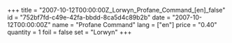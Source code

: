 +++
title = "2007-10-12T00:00:00Z_Lorwyn_Profane_Command_[en]_false"
id = "752bf7fd-c49e-42fa-bbdd-8ca5d4c89b2b"
date = "2007-10-12T00:00:00Z"
name = "Profane Command"
lang = ["en"]
price = "0.40"
quantity = 1
foil = false
set = "Lorwyn"
+++
